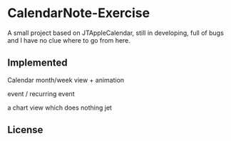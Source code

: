 # CalendarNote-Exercise

A small project based on JTAppleCalendar, still in developing, full of bugs and I have no clue where to go from here.

## Implemented

Calendar month/week view + animation

event / recurring event

a chart view which does nothing jet

## License
